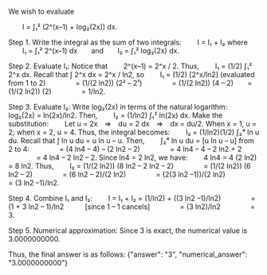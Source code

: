 We wish to evaluate

  I = ∫₁² (2^(x–1) + log₂(2x)) dx.

Step 1. Write the integral as the sum of two integrals:
  I = I₁ + I₂
where
  I₁ = ∫₁² 2^(x–1) dx  and  I₂ = ∫₁² log₂(2x) dx.

Step 2. Evaluate I₁:
Notice that
  2^(x–1) = 2^x / 2.
Thus,
  I₁ = (1/2) ∫₁² 2^x dx.
Recall that ∫ 2^x dx = 2^x / ln2, so
  I₁ = (1/2) [2^x/ln2] (evaluated from 1 to 2)
    = (1/(2 ln2)) (2² – 2¹)
    = (1/(2 ln2)) (4 – 2)  = (1/(2 ln2)) (2)
    = 1/ln2.

Step 3. Evaluate I₂:
Write log₂(2x) in terms of the natural logarithm:
  log₂(2x) = ln(2x)/ln2.
Then,
  I₂ = (1/ln2) ∫₁² ln(2x) dx.
Make the substitution:
  Let u = 2x ⇒ du = 2 dx ⇒ dx = du/2.
When x = 1, u = 2; when x = 2, u = 4.
Thus, the integral becomes:
  I₂ = (1/ln2)(1/2) ∫₂⁴ ln u du.
Recall that ∫ ln u du = u ln u – u.
Then,
  ∫₂⁴ ln u du = [u ln u – u] from 2 to 4:
    = (4 ln4 – 4) – (2 ln2 – 2)
    = 4 ln4 – 4 – 2 ln2 + 2
    = 4 ln4 – 2 ln2 – 2.
Since ln4 = 2 ln2, we have:
  4 ln4 = 4 (2 ln2) = 8 ln2.
Thus,
  I₂ = (1/(2 ln2)) (8 ln2 – 2 ln2 – 2)
    = (1/(2 ln2)) (6 ln2 – 2)
    = (6 ln2 – 2)/(2 ln2)
    = (2(3 ln2 –1))/(2 ln2)
    = (3 ln2 –1)/ln2.

Step 4. Combine I₁ and I₂:
  I = I₁ + I₂ = (1/ln2) + ((3 ln2 –1)/ln2)
    = (1 + 3 ln2 – 1)/ln2   [since 1 – 1 cancels]
    = (3 ln2)/ln2
    = 3.

Step 5. Numerical approximation: Since 3 is exact, the numerical value is 3.0000000000.

Thus, the final answer is as follows:
{"answer": "$3$", "numerical_answer": "3.0000000000"}
